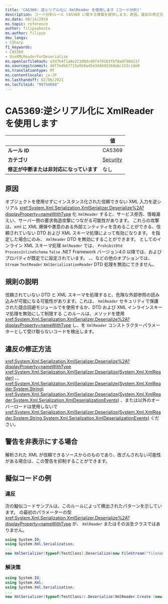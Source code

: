 ```yaml
---
title: 'CA5369: 逆シリアル化に XmlReader を使用します (コード分析)'
description: コード分析ルール CA5369 に関する情報を提供します。原因、違反の修正方法、非表示にするタイミングなどが含まれます。
ms.date: 08/14/2019
ms.topic: reference
author: filipsebesta
ms.author: filipse
dev_langs:
- CSharp
f1_keywords:
- CA5369
- UseXMLReaderForDeserialize
ms.openlocfilehash: e3d7b4f1a8e223d8dcd6f4f9163fbf8adf984137
ms.sourcegitcommit: ddf7edb67715a5b9a45e3dd44536dabc153c1de0
ms.translationtype: MT
ms.contentlocale: ja-JP
ms.lasthandoff: 02/06/2021
ms.locfileid: "99754694"
---
```

# <a name="ca5369-use-xmlreader-for-deserialize"></a>CA5369:逆シリアル化に XmlReader を使用します

| | 値 |
|-|-|
| **ルール ID** |CA5369|
| **カテゴリ** |[Security](security-warnings.md)|
| **修正が中断または非対応になっています** |なし|

## <a name="cause"></a>原因

オブジェクトを使用せずにインスタンス化された信頼できない XML 入力を逆シリアル <xref:System.Xml.Serialization.XmlSerializer.Deserialize%2A?displayProperty=nameWithType> 化 `XmlReader` すると、サービス拒否、情報漏えい、サーバー側の要求偽造攻撃につながる可能性があります。 これらの攻撃は、xml に XML 爆弾や悪意のある外部エンティティを含めることができる、信頼されていない DTD および XML スキーマ処理によって有効になります。 を指定した場合にのみ、 `XmlReader` DTD を無効にすることができます。 としてのインライン XML スキーマ処理 `XmlReader` では、 `ProhibitDtd` `ProcessInlineSchema` `false` .NET Framework バージョン4.0 以降では、およびプロパティが既定でに設定されています。 、、などの他のオプションでは、 `Stream` `TextReader` `XmlSerializationReader` DTD 処理を無効にできません。

## <a name="rule-description"></a>規則の説明

信頼されていない DTD と XML スキーマを処理すると、危険な外部参照の読み込みが可能になる可能性があります。これは、 `XmlReader` セキュリティで保護された競合回避モジュールでを使用するか、DTD および XML インラインスキーマ処理を無効にして制限する このルールは、メソッドを使用 <xref:System.Xml.Serialization.XmlSerializer.Deserialize%2A?displayProperty=nameWithType> し、を `XmlReader` コンストラクターパラメーターとして受け取らないコードを検出します。

## <a name="how-to-fix-violations"></a>違反の修正方法

<xref:System.Xml.Serialization.XmlSerializer.Deserialize%2A?displayProperty=nameWithType> <xref:System.Xml.Serialization.XmlSerializer.Deserialize(System.Xml.XmlReader)> 、、 <xref:System.Xml.Serialization.XmlSerializer.Deserialize(System.Xml.XmlReader,System.String)> <xref:System.Xml.Serialization.XmlSerializer.Deserialize(System.Xml.XmlReader,System.Xml.Serialization.XmlDeserializationEvents)> 、または以外のオーバーロードは使用しないで <xref:System.Xml.Serialization.XmlSerializer.Deserialize(System.Xml.XmlReader,System.String,System.Xml.Serialization.XmlDeserializationEvents)> ください。

## <a name="when-to-suppress-warnings"></a>警告を非表示にする場合

解析された XML が信頼できるソースからのものであり、改ざんされない可能性がある場合は、この警告を抑制することができます。

## <a name="pseudo-code-examples"></a>擬似コードの例

### <a name="violation"></a>違反

次の擬似コードサンプルは、このルールによって検出されたパターンを示しています。
の最初のパラメーターの型 <xref:System.Xml.Serialization.XmlSerializer.Deserialize%2A?displayProperty=nameWithType> が、 `XmlReader` またはその派生クラスではありません。

```csharp
using System.IO;
using System.Xml.Serialization;
...
new XmlSerializer(typeof(TestClass).Deserialize(new FileStream("filename", FileMode.Open));
```

### <a name="solution"></a>解決策

```csharp
using System.IO;
using System.Xml;
using System.Xml.Serialization;
...
new XmlSerializer(typeof(TestClass)).Deserialize(XmlReader.Create (new FileStream("filename", FileMode.Open)));
```
